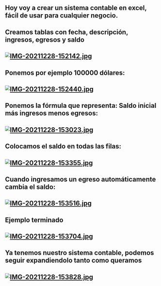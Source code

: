 ## Hoy voy a crear un sistema contable en excel, fácil de usar para cualquier negocio.
## Creamos tablas con fecha, descripción, ingresos, egresos y saldo
## [![IMG-20211228-152142.jpg](https://i.postimg.cc/qRCWW81C/IMG-20211228-152142.jpg)](https://postimg.cc/mzBdHFfb)

## Ponemos por ejemplo 100000 dólares:
## [![IMG-20211228-152440.jpg](https://i.postimg.cc/0rgkLkG9/IMG-20211228-152440.jpg)](https://postimg.cc/30BQGHbq)

## Ponemos la fórmula que representa: Saldo inicial más ingresos menos egresos:
## [![IMG-20211228-153023.jpg](https://i.postimg.cc/rsG4nPWZ/IMG-20211228-153023.jpg)](https://postimg.cc/BP6ttNm2)

## Colocamos el saldo en todas las filas:
## [![IMG-20211228-153355.jpg](https://i.postimg.cc/wxNnxQgW/IMG-20211228-153355.jpg)](https://postimg.cc/RqMgXf3f)

## Cuando ingresamos un egreso automáticamente cambia el saldo:
## [![IMG-20211228-153516.jpg](https://i.postimg.cc/m2bVxYD1/IMG-20211228-153516.jpg)](https://postimg.cc/PNR1Y81d)

## Ejemplo terminado
## [![IMG-20211228-153704.jpg](https://i.postimg.cc/qqdrBmYT/IMG-20211228-153704.jpg)](https://postimg.cc/S2V3DGkT)

## Ya tenemos nuestro sistema contable, podemos seguir expandiendolo tanto como queramos
## [![IMG-20211228-153828.jpg](https://i.postimg.cc/L5mW0Gwn/IMG-20211228-153828.jpg)](https://postimg.cc/jwkvD3sb)
